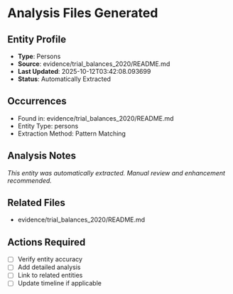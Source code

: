 # Analysis Files Generated

## Entity Profile
- **Type**: Persons
- **Source**: evidence/trial_balances_2020/README.md
- **Last Updated**: 2025-10-12T03:42:08.093699
- **Status**: Automatically Extracted

## Occurrences
- Found in: evidence/trial_balances_2020/README.md
- Entity Type: persons
- Extraction Method: Pattern Matching

## Analysis Notes
*This entity was automatically extracted. Manual review and enhancement recommended.*

## Related Files
- evidence/trial_balances_2020/README.md

## Actions Required
- [ ] Verify entity accuracy
- [ ] Add detailed analysis
- [ ] Link to related entities
- [ ] Update timeline if applicable
